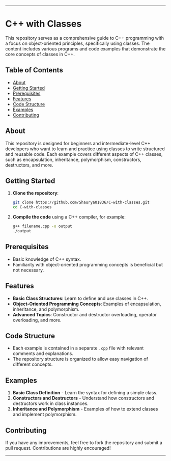 

---

# C++ with Classes

This repository serves as a comprehensive guide to C++ programming with a focus on object-oriented principles, specifically using classes. The content includes various programs and code examples that demonstrate the core concepts of classes in C++.

## Table of Contents

- [About](#about)
- [Getting Started](#getting-started)
- [Prerequisites](#prerequisites)
- [Features](#features)
- [Code Structure](#code-structure)
- [Examples](#examples)
- [Contributing](#contributing)

## About

This repository is designed for beginners and intermediate-level C++ developers who want to learn and practice using classes to write structured and reusable code. Each example covers different aspects of C++ classes, such as encapsulation, inheritance, polymorphism, constructors, destructors, and more.

## Getting Started

1. **Clone the repository**:
   ```bash
   git clone https://github.com/Shaurya01836/C-with-classes.git
   cd C-with-classes
   ```

2. **Compile the code** using a C++ compiler, for example:
   ```bash
   g++ filename.cpp -o output
   ./output
   ```

## Prerequisites

- Basic knowledge of C++ syntax.
- Familiarity with object-oriented programming concepts is beneficial but not necessary.

## Features

- **Basic Class Structures**: Learn to define and use classes in C++.
- **Object-Oriented Programming Concepts**: Examples of encapsulation, inheritance, and polymorphism.
- **Advanced Topics**: Constructor and destructor overloading, operator overloading, and more.

## Code Structure

- Each example is contained in a separate `.cpp` file with relevant comments and explanations.
- The repository structure is organized to allow easy navigation of different concepts.

## Examples

1. **Basic Class Definition** - Learn the syntax for defining a simple class.
2. **Constructors and Destructors** - Understand how constructors and destructors work in class instances.
3. **Inheritance and Polymorphism** - Examples of how to extend classes and implement polymorphism.

## Contributing

If you have any improvements, feel free to fork the repository and submit a pull request. Contributions are highly encouraged!



---
